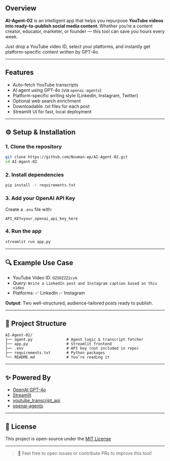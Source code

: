 ##  Overview

**AI-Agent-02** is an intelligent app that helps you repurpose **YouTube videos into ready-to-publish social media content**. Whether you’re a content creator, educator, marketer, or founder — this tool can save you hours every week.

Just drop a YouTube video ID, select your platforms, and instantly get platform-specific content written by GPT-4o.

---

##  Features

-  Auto-fetch YouTube transcripts
-  AI agent using GPT-4o (via `openai-agents`)
-  Platform-specific writing style (LinkedIn, Instagram, Twitter)
-  Optional web search enrichment
-  Downloadable .txt files for each post
-  Streamlit UI for fast, local deployment

---

## ⚙ Setup & Installation

### 1. Clone the repository

```bash
git clone https://github.com/Nouman-wp/AI-Agent-02.git
cd AI-Agent-02
````

### 2. Install dependencies

```bash
pip install -r requirements.txt
```

### 3. Add your OpenAI API Key

Create a `.env` file with:

```env
API_KEY=your_openai_api_key_here
```

### 4. Run the app

```bash
streamlit run app.py
```

---

## 🔍 Example Use Case

* YouTube Video ID: `OZ5OZZZ2cvk`
* Query: `Write a LinkedIn post and Instagram caption based on this video`
* Platforms: ✅ LinkedIn ✅ Instagram

**Output**: Two well-structured, audience-tailored posts ready to publish.

---

## 📂 Project Structure

```
AI-Agent-02/
├── agent.py               # Agent logic & transcript fetcher
├── app.py                 # Streamlit frontend
├── .env                   # API key (not included in repo)
├── requirements.txt       # Python packages
└── README.md              # You’re reading it
```

---

## ✨ Powered By

* [OpenAI GPT-4o](https://openai.com)
* [Streamlit](https://streamlit.io)
* [youtube\_transcript\_api](https://pypi.org/project/youtube-transcript-api/)
* [openai-agents](https://github.com/openai/openai-python)

---

## 📄 License

This project is open-source under the [MIT License](LICENSE)

---

> 💬 Feel free to open issues or contribute PRs to improve this tool!

```
